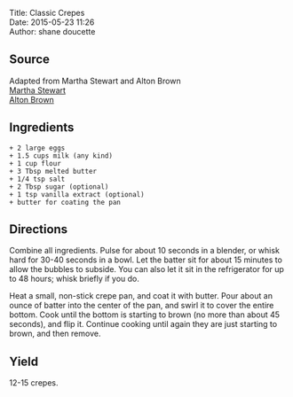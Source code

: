 Title: Classic Crepes  
Date: 2015-05-23 11:26  
Author: shane doucette  


## Source
Adapted from Martha Stewart and Alton Brown  
[Martha Stewart](http://www.marthastewart.com/312411/basic-crepes)  
[Alton Brown](http://www.foodnetwork.com/recipes/alton-brown/crepes-recipe.html)  


## Ingredients
~~~~
+ 2 large eggs
+ 1.5 cups milk (any kind)
+ 1 cup flour
+ 3 Tbsp melted butter
+ 1/4 tsp salt
+ 2 Tbsp sugar (optional)
+ 1 tsp vanilla extract (optional)
+ butter for coating the pan
~~~~


## Directions
Combine all ingredients. Pulse for about 10 seconds in a blender, or whisk hard for 30-40 seconds in a bowl.  Let the batter sit for about 15 minutes to allow the bubbles to subside.  You can also let it sit in the refrigerator for up to 48 hours; whisk briefly if you do.

Heat a small, non-stick crepe pan, and coat it with butter.  Pour about an ounce of batter into the center of the pan, and swirl it to cover the entire bottom. Cook until the bottom is starting to brown (no more than about 45 seconds), and flip it.  Continue cooking until again they are just starting to brown, and then remove.  


## Yield
12-15 crepes.
